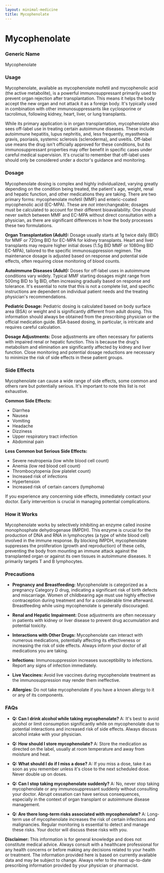 ```yaml
---
layout: minimal-medicine
title: Mycophenolate
---
```


# Mycophenolate
### Generic Name
Mycophenolate

### Usage

Mycophenolate, available as mycophenolate mofetil and mycophenolic acid (the active metabolite), is a powerful immunosuppressant primarily used to prevent organ rejection after transplantation.  This means it helps the body accept the new organ and not attack it as a foreign body.  It's typically used in combination with other immunosuppressants like cyclosporine or tacrolimus, following kidney, heart, liver, or lung transplants.  

While its primary application is in organ transplantation, mycophenolate also sees off-label use in treating certain autoimmune diseases. These include autoimmune hepatitis, lupus nephritis, and, less frequently, myasthenia gravis, psoriasis, systemic sclerosis (scleroderma), and uveitis.  Off-label use means the drug isn't officially approved for these conditions, but its immunosuppressant properties may offer benefit in specific cases under careful medical supervision.  It's crucial to remember that off-label uses should only be considered under a doctor's guidance and monitoring.

### Dosage

Mycophenolate dosing is complex and highly individualized, varying greatly depending on the condition being treated, the patient's age, weight, renal and hepatic function, and other medications they are taking.  There are two primary forms: mycophenolate mofetil (MMF) and enteric-coated mycophenolic acid (EC-MPA).  These are *not* interchangeable; dosages must be calculated to account for their different bioavailability.  One should never switch between MMF and EC-MPA without direct consultation with a physician, as there are significant differences in how the body processes these two formulations.

**Organ Transplantation (Adult):** Dosage usually starts at 1g twice daily (BID) for MMF or 720mg BID for EC-MPA for kidney transplants. Heart and liver transplants may require higher initial doses (1.5g BID MMF or 1080mg BID EC-MPA), tailored to the specific immunosuppression regimen.  The maintenance dosage is adjusted based on response and potential side effects, often requiring close monitoring of blood counts.

**Autoimmune Diseases (Adult):** Doses for off-label uses in autoimmune conditions vary widely.  Typical MMF starting dosages might range from 500mg BID to 1g BID, often increasing gradually based on response and tolerance.  It's essential to note that this is not a complete list, and specific instructions are dependent on individual patient needs and the treating physician's recommendations.

**Pediatric Dosage:**  Pediatric dosing is calculated based on body surface area (BSA) or weight and is significantly different from adult dosing.  This information should always be obtained from the prescribing physician or the official medication guide.  BSA-based dosing, in particular, is intricate and requires careful calculation. 

**Dosage Adjustments:**  Dose adjustments are often necessary for patients with impaired renal or hepatic function.  This is because the drug's metabolism and elimination are significantly affected by kidney and liver function.  Close monitoring and potential dosage reductions are necessary to minimize the risk of side effects in these patient groups.


### Side Effects

Mycophenolate can cause a wide range of side effects, some common and others rare but potentially serious. It's important to note this list is not exhaustive.

**Common Side Effects:**

* Diarrhea
* Nausea
* Vomiting
* Headache
* Dizziness
* Upper respiratory tract infection
*  Abdominal pain

**Less Common but Serious Side Effects:**

* Severe neutropenia (low white blood cell count)
* Anemia (low red blood cell count)
* Thrombocytopenia (low platelet count)
* Increased risk of infections
* Hypertension
*  Increased risk of certain cancers (lymphoma)


If you experience any concerning side effects, immediately contact your doctor.  Early intervention is crucial in managing potential complications.

### How it Works

Mycophenolate works by selectively inhibiting an enzyme called inosine monophosphate dehydrogenase (IMPDH). This enzyme is crucial for the production of DNA and RNA in lymphocytes (a type of white blood cell)  involved in the immune response.  By blocking IMPDH, mycophenolate suppresses the proliferation (growth and reproduction) of these cells, preventing the body from mounting an immune attack against the transplanted organ or against its own tissues in autoimmune diseases.  It primarily targets T and B lymphocytes.

### Precautions

* **Pregnancy and Breastfeeding:**  Mycophenolate is categorized as a pregnancy Category D drug, indicating a significant risk of birth defects and miscarriage.  Women of childbearing age must use highly effective contraception during treatment and for a considerable time afterward.  Breastfeeding while using mycophenolate is generally discouraged.

* **Renal and Hepatic Impairment:** Dose adjustments are often necessary in patients with kidney or liver disease to prevent drug accumulation and potential toxicity.

* **Interactions with Other Drugs:** Mycophenolate can interact with numerous medications, potentially affecting its effectiveness or increasing the risk of side effects.  Always inform your doctor of all medications you are taking.

* **Infections:** Immunosuppression increases susceptibility to infections.  Report any signs of infection immediately.


* **Live Vaccines:** Avoid live vaccines during mycophenolate treatment as the immunosuppression may render them ineffective.

* **Allergies:**  Do not take mycophenolate if you have a known allergy to it or any of its components.

### FAQs

* **Q: Can I drink alcohol while taking mycophenolate?** A:  It's best to avoid alcohol or limit consumption significantly while on mycophenolate due to potential interactions and increased risk of side effects.  Always discuss alcohol intake with your physician.


* **Q: How should I store mycophenolate?** A: Store the medication as directed on the label, usually at room temperature and away from moisture and heat.


* **Q: What should I do if I miss a dose?** A: If you miss a dose, take it as soon as you remember unless it's close to the next scheduled dose.  Never double up on doses.


* **Q: Can I stop taking mycophenolate suddenly?** A:  No, never stop taking mycophenolate or any immunosuppressant suddenly without consulting your doctor. Abrupt cessation can have serious consequences, especially in the context of organ transplant or autoimmune disease management.


* **Q:  Are there long-term risks associated with mycophenolate?** A: Long-term use of mycophenolate increases the risk of certain infections and malignancies.  Regular monitoring is essential to detect and manage these risks.  Your doctor will discuss these risks with you.

**Disclaimer:** This information is for general knowledge and does not constitute medical advice. Always consult with a healthcare professional for any health concerns or before making any decisions related to your health or treatment.  The information provided here is based on currently available data and may be subject to change. Always refer to the most up-to-date prescribing information provided by your physician or pharmacist.
